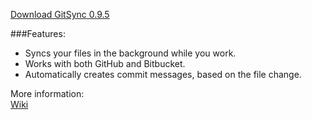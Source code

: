 [Download GitSync 0.9.5](https://github.com/eonist/GitSync/releases/download/0.9.5/GitSync.app.zip)

###Features:
- Syncs your files in the background while you work. 
- Works with both GitHub and Bitbucket. 
- Automatically creates commit messages, based on the file change.

More information:  
[Wiki](https://github.com/eonist/GitSync/wiki/)